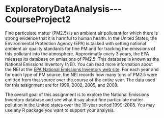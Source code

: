 # ExploratoryDataAnalysis---CourseProject2
Fine particulate matter (PM2.5) is an ambient air pollutant for which there is strong evidence that it is harmful to human health.
In the United States, the Environmental Protection Agency (EPA) is tasked with setting national ambient air quality standards for
fine PM and for tracking the emissions of this pollutant into the atmosphere. Approximatly every 3 years, the EPA releases its 
database on emissions of PM2.5. This database is known as the National Emissions Inventory (NEI).
You can read more information about the NEI at the [EPA National Emissions Inventory web site](http://www.epa.gov/ttn/chief/eiinformation.html).
For each year and for each type of PM source, the NEI records how many tons of PM2.5 were emitted from that source over the 
course of the entire year. The data used for this assignment are for 1999, 2002, 2005, and 2008.

The overall goal of this assignment is to explore the National Emissions Inventory database and see what it say about 
fine particulate matter pollution in the United states over the 10-year period 1999-2008. You may use any R package you want to 
support your analysis.

